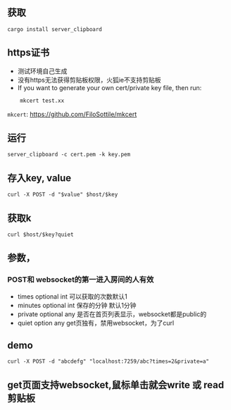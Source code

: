 
## 获取

``
    cargo install server_clipboard
``

## https证书

- 测试环境自己生成
- 没有https无法获得剪贴板权限，火狐ie不支持剪贴板
- If you want to generate your own cert/private key file, then run:


```bash
    mkcert test.xx
```

`mkcert`: https://github.com/FiloSottile/mkcert


## 运行
``
    server_clipboard -c cert.pem -k key.pem
``

## 存入key, value<br>
``
    curl -X POST -d "$value" $host/$key
``

## 获取k 
``
    curl $host/$key?quiet
``
## 参数，
### POST和 websocket的第一进入房间的人有效
- times optional int  可以获取的次数默认1 
- minutes optional int 保存的分钟 默认1分钟    
- private optional any 是否在首页列表显示，websocket都是public的
- quiet option any get页独有，禁用websocket，为了curl

## demo 

``
curl -X POST -d "abcdefg" "localhost:7259/abc?times=2&private=a" 
``
## get页面支持websocket,鼠标单击就会write 或 read 剪贴板

